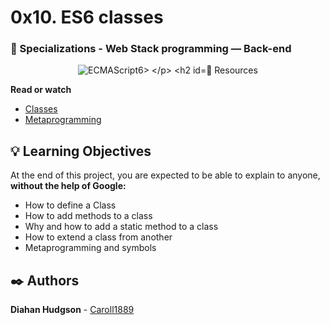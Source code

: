 # 0x10. ES6 classes
### :open_file_folder: Specializations - Web Stack programming ― Back-end


<p align="center">
    <img src="https://desarrolloweb.com/archivoimg/general/4290.jpg" alt="ECMAScript6>
</p>

## :closed_book: Resources

**Read or watch**

* [Classes](https://developer.mozilla.org/en-US/docs/Web/JavaScript/Reference/Classes)
* [Metaprogramming](https://www.keithcirkel.co.uk/metaprogramming-in-es6-symbols/#symbolspecies)

## :bulb: Learning Objectives
At the end of this project, you are expected to be able to explain to anyone, **without the help of Google:**

* How to define a Class
* How to add methods to a class
* Why and how to add a static method to a class
* How to extend a class from another
* Metaprogramming and symbols

## :black_nib: Authors 
**Diahan Hudgson**  -  [Caroll1889](https://github.com/Caroll1889)